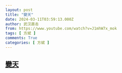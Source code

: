 ```yaml
---
layout: post
title: "變天"
date: 2024-03-11T03:59:13.000Z
author: 武汉直击
from: https://www.youtube.com/watch?v=J1mhW7x_mok
tags: [ 方斌 ]
comments: True
categories: [ 方斌 ]
---
```

<!--1710129553000-->
[變天](https://www.youtube.com/watch?v=J1mhW7x_mok)
------

<div>

</div>
